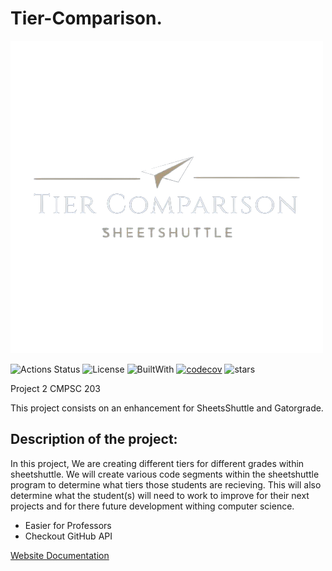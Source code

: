 # Tier-Comparison.

![Logo](/config/logo_tier.png "Tier-comparison")

![Actions Status](https://github.com/noorbuchi/SheetShuttle/workflows/Lint%20and%20Test/badge.svg)
![License](https://img.shields.io/badge/license-MIT-blue?style=flat) 
![BuiltWith](https://img.shields.io/badge/Built%20With-Python-blue?style=flat&logo=python&logoColor=yellow)
[![codecov](https://codecov.io/gh/noorbuchi/SheetShuttle/branch/main/graph/badge.svg?token=02353FAN4W)](https://codecov.io/gh/noorbuchi/SheetShuttle)
![stars](https://img.shields.io/github/stars/noorbuchi/SheetShuttle.svg)


Project 2 CMPSC 203

This project consists on an enhancement for SheetsShuttle and Gatorgrade. 

## Description of the project:

In this project, We are creating different tiers for different grades within sheetshuttle. We will create various code segments within the sheetshuttle program to determine what tiers those students are recieving. This will also determine what the student(s) will need to work to improve for their next projects and for there future development withing computer science.

- Easier for Professors
- Checkout GitHub API

[Website Documentation](https://tier-comparison.netlify.app/)
